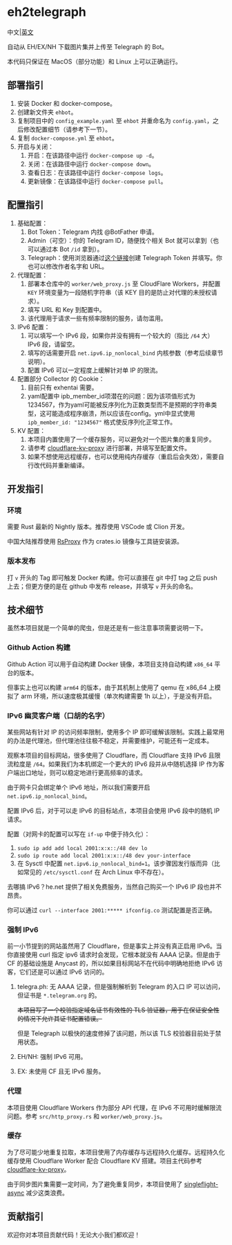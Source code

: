 # eh2telegraph

中文|[英文](README.md)

自动从 EH/EX/NH 下载图片集并上传至 Telegraph 的 Bot。

本代码只保证在 MacOS（部分功能）和 Linux 上可以正确运行。

## 部署指引
1. 安装 Docker 和 docker-compose。
2. 创建新文件夹 `ehbot`。
2. 复制项目中的 `config_example.yaml` 至 `ehbot` 并重命名为 `config.yaml`，之后修改配置细节（请参考下一节）。
3. 复制 `docker-compose.yml` 至 `ehbot`。
4. 开启与关闭：
    1. 开启：在该路径中运行 `docker-compose up -d`。
    2. 关闭：在该路径中运行 `docker-compose down`。
    3. 查看日志：在该路径中运行 `docker-compose logs`。
    4. 更新镜像：在该路径中运行 `docker-compose pull`。

## 配置指引
1. 基础配置：
    1. Bot Token：Telegram 内找 @BotFather 申请。
    2. Admin（可空）：你的 Telegram ID，随便找个相关 Bot 就可以拿到（也可以通过本 Bot `/id` 拿到）。
    3. Telegraph：使用浏览器通过[这个链接](https://api.telegra.ph/createAccount?short_name=test_account&author_name=test_author)创建 Telegraph Token 并填写。你也可以修改作者名字和 URL。
2. 代理配置：
    1. 部署本仓库中的 `worker/web_proxy.js` 至 CloudFlare Workers，并配置 `KEY` 环境变量为一段随机字符串（该 KEY 目的是防止对代理的未授权请求）。
    2. 填写 URL 和 Key 到配置中。
    3. 该代理用于请求一些有频率限制的服务，请勿滥用。
3. IPv6 配置：
    1. 可以填写一个 IPv6 段，如果你并没有拥有一个较大的（指比 `/64` 大）IPv6 段，请留空。
    2. 填写的话需要开启 `net.ipv6.ip_nonlocal_bind` 内核参数（参考后续章节说明）。
    3. 配置 IPv6 可以一定程度上缓解针对单 IP 的限流。
4. 配置部分 Collector 的 Cookie：
    1. 目前只有 exhentai 需要。
    2. yaml配置中 ipb_member_id项潜在的问题：因为该项值形式为1234567，作为yaml可能被反序列化为正数类型而不是预期的字符串类型，这可能造成程序崩溃，所以应该在config。yml中显式使用 `ipb_member_id: "1234567"` 格式使反序列化正常工作。
5. KV 配置：
    1. 本项目内置使用了一个缓存服务，可以避免对一个图片集的重复同步。
    2. 请参考 [cloudflare-kv-proxy](https://github.com/ihciah/cloudflare-kv-proxy) 进行部署，并填写至配置文件。
    3. 如果不想使用远程缓存，也可以使用纯内存缓存（重启后会失效），需要自行改代码并重新编译。

## 开发指引
### 环境
需要 Rust 最新的 Nightly 版本。推荐使用 VSCode 或 Clion 开发。

中国大陆推荐使用 [RsProxy](https://rsproxy.cn/) 作为 crates.io 镜像与工具链安装源。

### 版本发布
打 `v` 开头的 Tag 即可触发 Docker 构建。你可以直接在 git 中打 tag 之后 push 上去；但更方便的是在 github 中发布 release，并填写 `v` 开头的命名。

## 技术细节
虽然本项目就是一个简单的爬虫，但是还是有一些注意事项需要说明一下。

### Github Action 构建
Github Action 可以用于自动构建 Docker 镜像，本项目支持自动构建 `x86_64` 平台的版本。

但事实上也可以构建 `arm64` 的版本，由于其机制上使用了 qemu 在 x86_64 上模拟了 arm 环境，所以速度极其缓慢（单次构建需要 1h 以上），于是没有开启。

### IPv6 幽灵客户端（口胡的名字）
某些网站有针对 IP 的访问频率限制，使用多个 IP 即可缓解该限制。实践上最常用的办法是代理池，但代理池往往极不稳定，并需要维护，可能还有一定成本。

观察本项目的目标网站，很多使用了 Cloudflare，而 Cloudflare 支持 IPv6 且限流粒度是 `/64`。如果我们为本机绑定一个更大的 IPv6 段并从中随机选择 IP 作为客户端出口地址，则可以稳定地进行更高频率的请求。

由于网卡只会绑定单个 IPv6 地址，所以我们需要开启 `net.ipv6.ip_nonlocal_bind`。

配置 IPv6 后，对于可以走 IPv6 的目标站点，本项目会使用 IPv6 段中的随机 IP 请求。

配置（对网卡的配置可以写在 `if-up` 中便于持久化）：
1. `sudo ip add add local 2001:x:x::/48 dev lo`
2. `sudo ip route add local 2001:x:x::/48 dev your-interface`
3. 在 Sysctl 中配置 `net.ipv6.ip_nonlocal_bind=1`。该步骤因发行版而异（比如常见的 `/etc/sysctl.conf` 在 Arch Linux 中不存在）。

去哪搞 IPv6？he.net 提供了相关免费服务，当然自己购买一个 IPv6 IP 段也并不昂贵。

你可以通过 `curl --interface 2001:***** ifconfig.co` 测试配置是否正确。

### 强制 IPv6
前一小节提到的网站虽然用了 Cloudflare，但是事实上并没有真正启用 IPv6。当你直接使用 curl 指定 ipv6 请求时会发现，它根本就没有 AAAA 记录。但是由于 CF 的基础设施是 Anycast 的，所以如果目标网站不在代码中明确地拒绝 IPv6 访客，它们还是可以通过 IPv6 访问的。

1. telegra.ph: 无 AAAA 记录，但是强制解析到 Telegram 的入口 IP 可以访问，但证书是 `*.telegram.org` 的。

    ~~本项目写了一个校验指定域名证书有效性的 TLS 验证器，用于在保证安全性的情况下允许其证书配置错误。~~

    但是 Telegraph 以极快的速度修掉了该问题，所以该 TLS 校验器目前处于禁用状态。
2. EH/NH: 强制 IPv6 可用。
3. EX: 未使用 CF 且无 IPv6 服务。

### 代理
本项目使用 Cloudflare Workers 作为部分 API 代理，在 IPv6 不可用时缓解限流问题。参考 `src/http_proxy.rs` 和 `worker/web_proxy.js`。

### 缓存
为了尽可能少地重复拉取，本项目使用了内存缓存与远程持久化缓存。远程持久化缓存使用 Cloudflare Worker 配合 Cloudflare KV 搭建。项目主代码参考 [cloudflare-kv-proxy](https://github.com/ihciah/cloudflare-kv-proxy)。

由于同步图片集需要一定时间，为了避免重复同步，本项目使用了 [singleflight-async](https://github.com/ihciah/singleflight-async) 减少这类浪费。

## 贡献指引
欢迎你对本项目贡献代码！无论大小我们都欢迎！
